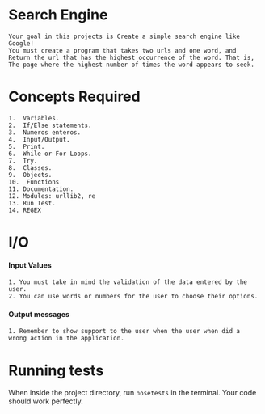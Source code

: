
# Search Engine

	Your goal in this projects is Create a simple search engine like Google! 
	You must create a program that takes two urls and one word, and 
	Return the url that has the highest occurrence of the word. That is, 
	The page where the highest number of times the word appears to seek.

# Concepts Required
	1.  Variables.
	2.  If/Else statements.
	3.  Numeros enteros.
	4.  Input/Output.
	5.  Print.
	6.  While or For Loops.
	7.  Try.
	8.  Classes.
	9.  Objects.
	10.  Functions
	11. Documentation.
	12. Modules: urllib2, re
	13. Run Test.
	14. REGEX

# I/O

#### Input Values
	1. You must take in mind the validation of the data entered by the user.
	2. You can use words or numbers for the user to choose their options.

#### Output messages
	1. Remember to show support to the user when the user when did a 
	wrong action in the application.


# Running tests
When inside the project directory, run `nosetests` in the terminal. Your code should work perfectly.
